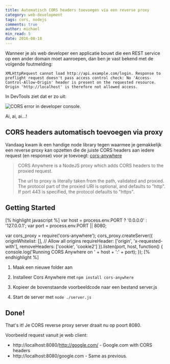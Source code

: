 ```yaml
---
title: Automatisch CORS headers toevoegen via een reverse proxy
category: web-development
tags: cors, nodejs
comments: true
author: michael
min_read: 5
date: 2016-08-18
---
```


Wanneer je als web developer een applicatie bouwt die een REST service op een ander domain moet aanroepen, dan ben je 
vast bekend met de volgende foutmelding:

```XMLHttpRequest cannot load http://api.example.com/login. Response to preflight request doesn't pass access control check: No 'Access-Control-Allow-Origin' header is present on the requested resource. Origin 'http://localhost' is therefore not allowed access.```

In DevTools ziet dat er zo uit:

![CORS error in developer console.](/assets/nodejs-proxy-cors/cors-error-no-access-control-allow-origin.png)

Ai, ai, ai...!

## CORS headers automatisch toevoegen via proxy

Vandaag kwam ik een handige node library tegen waarmee je gemakkelijk een reverse proxy kan opzetten die de juiste CORS
headers aan iedere request (en response) voor je toevoegt: [cors-anywhere](https://www.npmjs.com/package/cors-anywhere)

> CORS Anywhere is a NodeJS proxy which adds CORS headers to the proxied request.
>
> The url to proxy is literally taken from the path, validated and proxied. The protocol part of the proxied URI is optional, and defaults to "http". If port 443 is specified, the protocol defaults to "https".


## Getting Started

[% highlight javascript %]
var host = process.env.PORT ? '0.0.0.0' : '127.0.0.1';
var port = process.env.PORT || 8080;
 
var cors_proxy = require('cors-anywhere');
cors_proxy.createServer({
    originWhitelist: [], // Allow all origins 
    requireHeader: ['origin', 'x-requested-with'],
    removeHeaders: ['cookie', 'cookie2']
}).listen(port, host, function() {
    console.log('Running CORS Anywhere on ' + host + ':' + port);
});
[% endhighlight %]

1. Maak een nieuwe folder aan 

2. Installeer Cors Anywhere met ```npm install cors-anywhere```

3. Kopieer de bovenstaande voorbeeldcode naar een bestand server.js

4. Start de server met ```node ./server.js``` 

## Done!

That's it! Je CORS reverse proxy server draait nu op poort 8080.

Voorbeeld request vanuit je web client:

* http://localhost:8080/http://google.com/ - Google.com with CORS headers
* http://localhost:8080/google.com - Same as previous.
